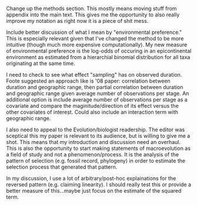 Change up the methods section. This mostly means moving stuff from appendix into
the main text. This gives me the opportunity to also really improve my notation
as right now it is a piece of shit mess.

Include better discussion of what I mean by "environmental
preference." This is especially relevant given that I've changed the method to
be more intuitive (though much more expensive computationally). My new measure
of environmental preference is the log-odds of occuring in an epicontinental
environment as estimated from a hierarchial binomial distribution for all taxa
originating at the same time.

I need to check to see what effect "sampling" has on observed duration. Foote
suggested an approach like is '08 paper: correlation between duration and
geographic range, then partial correlation between duration and geographic range
given average number of observations per stage. An additional option is include
average number of observations per stage as a covariate and compare the
maginitude/direction of its effect versus the other covariates of interest.
Could also include an interaction term with geographic range.

I also need to appeal to the Evolution/biologist readership. The editor was
sceptical this my paper is relevant to its audience, but is willing to give me
a shot. This means that my introduction and discussion need an overhaul. This is
also the opportunity to start making statements of macroevolution as a field of
study and not a phenomenon/process. It is the analysis of the pattern of
selection (e.g. fossil record, phylogeny) in order to estimate the selection
process that generated that pattern. 

In my discussion, I use a lot of arbitrary/post-hoc explainations for the
reversed pattern (e.g. claiming linearity). I should really test this or provide
a better measure of this...maybe just focus on the estimate of the squared term.

